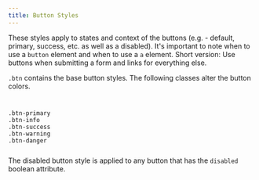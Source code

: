 ```yaml
---
title: Button Styles
---
```

These styles apply to states and context of the buttons (e.g. - default, primary, success, etc. as well as a disabled). It's important to note when to use a <code>button</code> element and when to use a <code>a</code> element. Short version: Use buttons when submitting a form and links for everything else.

<code>.btn</code> contains the base button styles. The following classes alter the button colors.

<code>
<pre>
.btn-primary
.btn-info
.btn-success
.btn-warning
.btn-danger
</pre>
</code>
The disabled button style is applied to any button that has the <code>disabled</code> boolean attribute.
